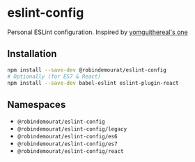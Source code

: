 # eslint-config

Personal ESLint configuration. Inspired by [yomguithereal's one](https://github.com/Yomguithereal/eslint-config)

## Installation

```bash
npm install --save-dev @robindemourat/eslint-config
# Optionally (for ES7 & React)
npm install --save-dev babel-eslint eslint-plugin-react
```

## Namespaces

* `@robindemourat/eslint-config`
* `@robindemourat/eslint-config/legacy`
* `@robindemourat/eslint-config/es6`
* `@robindemourat/eslint-config/es7`
* `@robindemourat/eslint-config/react`
